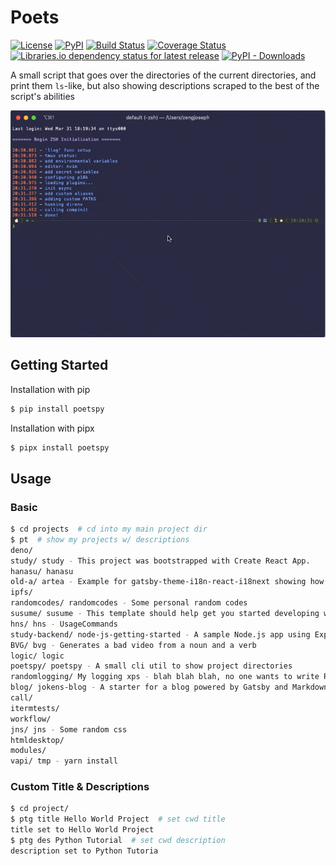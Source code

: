 # Poets

[![License](https://img.shields.io/github/license/jokeneversoke/poets)](https://github.com/JokeNeverSoke/poets/blob/master/LICENSE)
[![PyPI](https://img.shields.io/pypi/v/poetspy)](https://pypi.org/project/poetspy/)
[![Build Status](https://travis-ci.com/JokeNeverSoke/poets.svg?branch=master)](https://travis-ci.com/JokeNeverSoke/poets)
[![Coverage Status](https://coveralls.io/repos/github/JokeNeverSoke/poets/badge.svg?branch=master)](https://coveralls.io/github/JokeNeverSoke/poets?branch=master)
[![Libraries.io dependency status for latest release](https://img.shields.io/librariesio/release/PyPI/poetspy)](https://libraries.io/pypi/poetspy)
[![PyPI - Downloads](https://img.shields.io/pypi/dm/poetspy)](https://pypi.org/project/poetspy/)

A small script that goes over the directories of the current directories, and print them
`ls`-like, but also showing descriptions scraped to the best of the script's abilities

![demonstration](https://raw.githubusercontent.com/JokeNeverSoke/poets/master/assets/demonstration.gif)


## Getting Started

Installation with pip

```bash
$ pip install poetspy
```

Installation with pipx

```bash
$ pipx install poetspy
```

## Usage

### Basic

```bash
$ cd projects  # cd into my main project dir
$ pt  # show my projects w/ descriptions
deno/
study/ study - This project was bootstrapped with Create React App.
hanasu/ hanasu
old-a/ artea - Example for gatsby-theme-i18n-react-i18next showing how to use react-i18next for l...
ipfs/
randomcodes/ randomcodes - Some personal random codes
susume/ susume - This template should help get you started developing with Vue 3 and Typescript in ...
hns/ hns - UsageCommands
study-backend/ node-js-getting-started - A sample Node.js app using Express
BVG/ bvg - Generates a bad video from a noun and a verb
logic/ logic
poetspy/ poetspy - A small cli util to show project directories
randomlogging/ My logging xps - blah blah blah, no one wants to write READMEs
blog/ jokens-blog - A starter for a blog powered by Gatsby and Markdown
call/
itermtests/
workflow/
jns/ jns - Some random css
htmldesktop/
modules/
vapi/ tmp - yarn install
```

### Custom Title & Descriptions

```bash
$ cd project/
$ ptg title Hello World Project  # set cwd title
title set to Hello World Project
$ ptg des Python Tutorial  # set cwd description
description set to Python Tutoria
```
